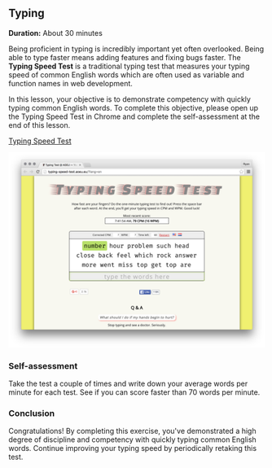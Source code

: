 ## Typing

**Duration:** About 30 minutes

Being proficient in typing is incredibly important yet often overlooked. Being able to type faster means adding features and fixing bugs faster. The **Typing Speed Test** is a traditional typing test that measures your typing speed of common English words which are often used as variable and function names in web development.

In this lesson, your objective is to demonstrate competency with quickly typing common English words. To complete this objective, please open up the Typing Speed Test in Chrome and complete the self-assessment at the end of this lesson.

[Typing Speed Test][typing_speed_test]

[![](images/typing_speed_test.png)][typing_speed_test]

[typing_speed_test]: http://typing-speed-test.aoeu.eu/?lang=en

### Self-assessment

Take the test a couple of times and write down your average words per minute for each test. See if you can score faster than 70 words per minute.

### Conclusion

Congratulations! By completing this exercise, you've demonstrated a high degree of discipline and competency with quickly typing common English words. Continue improving your typing speed by periodically retaking this test.
